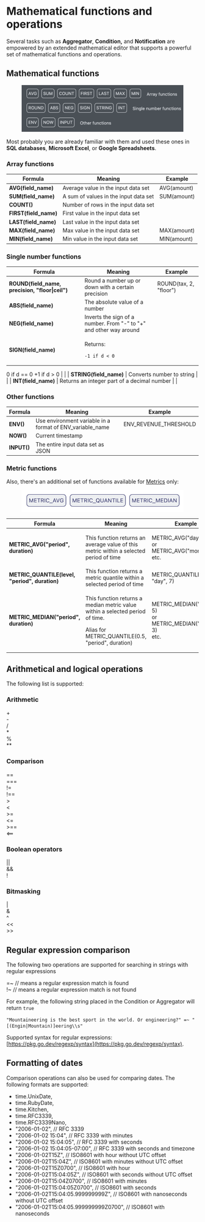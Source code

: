 # Mathematical functions and operations

Several tasks such as **Aggregator**, **Condition,** and **Notification** are empowered by an extended mathematical editor that supports a powerful set of mathematical functions and operations.

## Mathematical functions

<figure><img src="../.gitbook/assets/Screenshot 2024-06-21 at 22.19.25.png" alt=""><figcaption></figcaption></figure>

Most probably you are already familiar with them and used these ones in **SQL databases**, **Microsoft Excel**, or **Google Spreadsheets**.&#x20;

### Array functions

| Formula                | Meaning                               | Example     |
| ---------------------- | ------------------------------------- | ----------- |
| **AVG(field\_name)**   | Average value in the input data set   | AVG(amount) |
| **SUM(field\_name)**   | A sum of values in the input data set | SUM(amount) |
| **COUNT()**            | Number of rows in the input data set  |             |
| **FIRST(field\_name)** | First value in the input data set     |             |
| **LAST(field\_name)**  | Last value in the input data set      |             |
| **MAX(field\_name)**   | Max value in the input data set       | MAX(amount) |
| **MIN(field\_name)**   | Min value in the input data set       | MIN(amount) |

### Single number functions

| Formula                                          | Meaning                                                                             | Example                |
| ------------------------------------------------ | ----------------------------------------------------------------------------------- | ---------------------- |
| **ROUND(field\_name, precision, "floor\|ceil")** | Round a number up or down with a certain precision                                  | ROUND(tax, 2, "floor") |
| **ABS(field\_name)**                             | The absolute value of a number                                                      |                        |
| **NEG(field\_name)**                             | Inverts the sign of a number. From "-" to "+" and other way around                  |                        |
| **SIGN(field\_name)**                            | <p>Returns:</p><pre><code>-1 if d &#x3C;  0
 0 if d == 0
+1 if d >  0
</code></pre> |                        |
| **STRING(field\_name)**                          | Converts number to string                                                           |                        |
| **INT(field\_name)**                             | Returns an integer part of a decimal number                                         |                        |

### Other functions

| Formula     | Meaning                                                     | Example                 |
| ----------- | ----------------------------------------------------------- | ----------------------- |
| **ENV()**   | Use environment variable in a format of ENV\_variable\_name | ENV\_REVENUE\_THRESHOLD |
| **NOW()**   | Current timestamp                                           |                         |
| **INPUT()** | The entire input data set as JSON                           |                         |

### Metric functions

Also, there's an additional set of functions available for [Metrics](broken-reference) only:

<figure><img src="../.gitbook/assets/Screenshot 2023-03-17 at 19.48.49.png" alt=""><figcaption></figcaption></figure>

| Formula                                         | Meaning                                                                                                                                              | Example                                                                    |
| ----------------------------------------------- | ---------------------------------------------------------------------------------------------------------------------------------------------------- | -------------------------------------------------------------------------- |
| **METRIC\_AVG("period", duration)**             | This function returns an average value of this metric within a selected period of time                                                               | <p>METRIC_AVG("day", 5)<br>or <br>METRIC_AVG("month", 3)<br>etc.</p>       |
| **METRIC\_QUANTILE(level, "period", duration)** | This function returns a metric quantile within a selected period of time                                                                             | METRIC\_QUANTILE(0.25, "day", 7)                                           |
| **METRIC\_MEDIAN("period", duration)**          | <p>This function returns a median metric value within a selected period of time.</p><p></p><p>Alias for METRIC_QUANTILE(0.5, "period", duration)</p> | <p>METRIC_MEDIAN("day", 5)<br>or <br>METRIC_MEDIAN("month", 3)<br>etc.</p> |

## Arithmetical and logical operations

The following list is supported:

### Arithmetic

\+\
\-\
/\
\*\
%\
\*\*

### Comparison

\==\
\===\
!=\
!==\
\>\
<\
\>=\
<=\
\>==\
<==

### Boolean operators

||\
&&\
!

### Bitmasking

|\
&\
^\
<<\
\>>

## Regular expression comparison

The following two operations are supported for searching in strings with regular expressions

\=\~     // means a regular expression match is found\
!\~      // means a regular expression match is not found

For example, the following string placed in the Condition or Aggregator will return `true`

```regex
"Mountaineering is the best sport in the world. Or engineering?" =~ "[(Engin|Mountain)]eering\\s"
```

Supported syntax for regular expressions: [https://pkg.go.dev/regexp/syntax](https://pkg.go.dev/regexp/syntax).

## Formatting of dates

Comparison operations can also be used for comparing dates. The following formats are supported:

* time.UnixDate,&#x20;
* time.RubyDate,&#x20;
* time.Kitchen,&#x20;
* time.RFC3339,&#x20;
* time.RFC3339Nano,&#x20;
* "2006-01-02", // RFC 3339&#x20;
* "2006-01-02 15:04", // RFC 3339 with minutes&#x20;
* "2006-01-02 15:04:05", // RFC 3339 with seconds&#x20;
* "2006-01-02 15:04:05-07:00", // RFC 3339 with seconds and timezone&#x20;
* "2006-01-02T15Z", // ISO8601 with hour without UTC offset&#x20;
* "2006-01-02T15:04Z", // ISO8601 with minutes without UTC offset&#x20;
* "2006-01-02T15Z0700", // ISO8601 with hour&#x20;
* "2006-01-02T15:04:05Z", // ISO8601 with seconds without UTC offset&#x20;
* "2006-01-02T15:04Z0700", // ISO8601 with minutes&#x20;
* "2006-01-02T15:04:05Z0700", // ISO8601 with seconds&#x20;
* "2006-01-02T15:04:05.999999999Z", // ISO8601 with nanoseconds without UTC offset&#x20;
* "2006-01-02T15:04:05.999999999Z0700", // ISO8601 with nanoseconds

